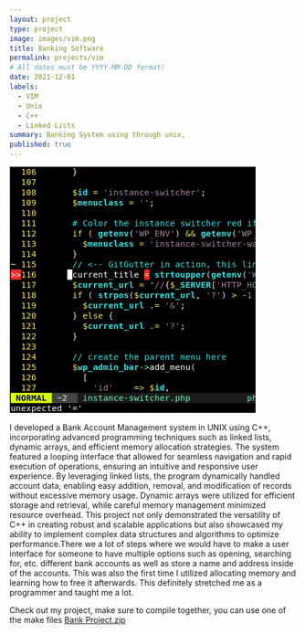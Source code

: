 ```yaml
---
layout: project
type: project
image: images/vim.png
title: Banking Software
permalink: projects/vim
# All dates must be YYYY-MM-DD format!
date: 2021-12-01
labels:
  - VIM
  - Unix
  - C++
  - Linked Lists
summary: Banking System using through unix, 
published: true
---
```


<img class="Vim editor" src="/images/vim.png">


I developed a Bank Account Management system in UNIX using C++, incorporating advanced programming techniques such as linked lists, dynamic arrays, and efficient memory allocation strategies. The system featured a looping interface that allowed for seamless navigation and rapid execution of operations, ensuring an intuitive and responsive user experience. By leveraging linked lists, the program dynamically handled account data, enabling easy addition, removal, and modification of records without excessive memory usage. Dynamic arrays were utilized for efficient storage and retrieval, while careful memory management minimized resource overhead. This project not only demonstrated the versatility of C++ in creating robust and scalable applications but also showcased my ability to implement complex data structures and algorithms to optimize performance.There we a lot of steps where we would have to make a user interface for someone to have multiple options such as opening, searching for, etc. different bank accounts as well as store a name and address inside of the accounts. This was also the first time I utilized allocating memory and learning how to free it afterwards. This definitely stretched me as a programmer and taught me a lot.

Check out my project, make sure to compile together, you can use one of the make files [Bank Project.zip](https://github.com/user-attachments/files/18557112/Bank.Project.zip)
